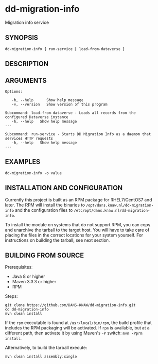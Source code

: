 dd-migration-info
=================

Migration info service

SYNOPSIS
--------

    dd-migration-info { run-service | load-from-dataverse }


DESCRIPTION
-----------



ARGUMENTS
---------

    Options:

       -h, --help      Show help message
       -v, --version   Show version of this program

    Subcommand: load-from-dataverse - Loads all records from the configured Dataverse instance
       -h, --help   Show help message
    ---

    Subcommand: run-service - Starts DD Migration Info as a daemon that services HTTP requests
       -h, --help   Show help message
    ---

EXAMPLES
--------

    dd-migration-info -o value

INSTALLATION AND CONFIGURATION
------------------------------
Currently this project is built as an RPM package for RHEL7/CentOS7 and later. The RPM will install the binaries to
`/opt/dans.knaw.nl/dd-migration-info` and the configuration files to `/etc/opt/dans.knaw.nl/dd-migration-info`. 

To install the module on systems that do not support RPM, you can copy and unarchive the tarball to the target host.
You will have to take care of placing the files in the correct locations for your system yourself. For instructions
on building the tarball, see next section.

BUILDING FROM SOURCE
--------------------
Prerequisites:

* Java 8 or higher
* Maven 3.3.3 or higher
* RPM

Steps:
    
    git clone https://github.com/DANS-KNAW/dd-migration-info.git
    cd dd-migration-info 
    mvn clean install

If the `rpm` executable is found at `/usr/local/bin/rpm`, the build profile that includes the RPM 
packaging will be activated. If `rpm` is available, but at a different path, then activate it by using
Maven's `-P` switch: `mvn -Pprm install`.

Alternatively, to build the tarball execute:

    mvn clean install assembly:single
